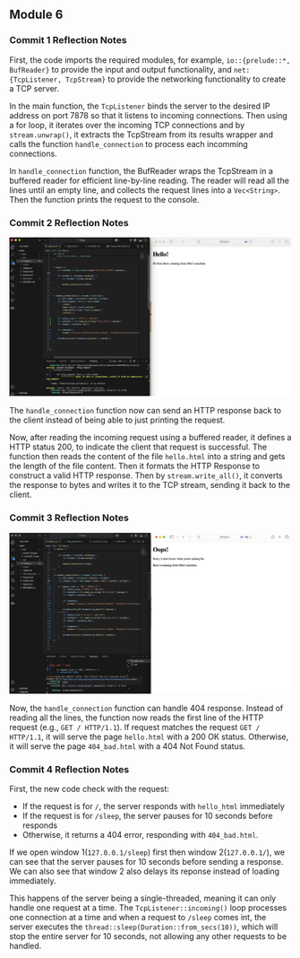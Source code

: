 ## Module 6

### Commit 1 Reflection Notes

First, the code imports the required modules, for example, ```io::{prelude::*, BufReader}``` to provide the input and output functionality, and ```net:{TcpListener, TcpStream}``` to provide the networking functionality to create a TCP server.

In the main function, the ```TcpListener``` binds the server to the desired IP address on port 7878 so that it listens to incoming connections. Then using a for loop, it iterates over the incoming TCP connections and by ```stream.unwrap()```, it extracts the TcpStream from its results wrapper and calls the function ```handle_connection``` to process each incomming connections. 

In ```handle_connection``` function, the BufReader wraps the TcpStream in a buffered reader for efficient line-by-line reading. The reader will read all the lines until an empty line, and collects the request lines into a ```Vec<String>```.  Then the function prints the request to the console. 

### Commit 2 Reflection Notes

![commits 2 screen](/assets/images/commit2-1.png)

The ```handle_connection``` function now can send an HTTP response back to the client instead of being able to just printing the request. 

Now, after reading the incoming request using a buffered reader, it defines a HTTP status 200, to indicate the client that request is successful. The function then reads the content of the file ```hello.html``` into a string and gets the length of the file content. Then it formats the HTTP Response to construct a valid HTTP response. Then by ```stream.write_all()```, it converts the response to bytes and writes it to the TCP stream, sending it back to the client. 

### Commit 3 Reflection Notes

![commits 3 screen](/assets/images/commit3-1.png)

Now, the ```handle_connection``` function can handle 404 response. Instead of reading all the lines, the function now reads the first line of the HTTP request (e.g., ```GET / HTTP/1.1```). If request matches the request ```GET / HTTP/1.1```, it will serve the page ```hello.html``` with a 200 OK status. Otherwise, it will serve the page ```404_bad.html``` with a 404 Not Found status.  

### Commit 4 Reflection Notes

First, the new code check with the request:
- If the request is for ```/```, the server responds with ```hello_html``` immediately
- If the request is for ```/sleep```, the server pauses for 10 seconds before responds
- Otherwise, it returns a 404 error, responding with ```404_bad.html```. 

If we open window 1(```127.0.0.1/sleep```) first then window 2(```127.0.0.1/```), we can see that the server pauses for 10 seconds before sending a response. We can also see that window 2 also delays its reponse instead of loading immediately. 

This happens of the server being a single-threaded, meaning it can only handle one request at a time. The ```TcpListener::incoming()``` loop processes one connection at a time and when a request to ```/sleep``` comes int, the server executes the ```thread::sleep(Duration::from_secs(10))```, which will stop the entire server for 10 seconds, not allowing any other requests to be handled. 